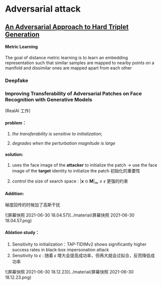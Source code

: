# Adversarial attack

## [An Adversarial Approach to Hard Triplet Generation](https://openaccess.thecvf.com/content_ECCV_2018/papers/Yiru_Zhao_A_Principled_Approach_ECCV_2018_paper.pdf)

#### Metric Learning

The goal of distance metric learning is to learn an embedding representation such that similar samples are mapped to nearby points on a manifold and dissimilar ones are mapped apart from each other





### Deepfake



### Improving Transferability of Adversarial Patches on Face Recognition with Generative Models

(RealAI 工作)

#### problem：

1. *the transferability is sensitive to initialization*; 

2. *degrades when the perturbation magnitude is large*

#### solution:

1. uses the face image of the **attacker** to initialize the patch -> use the face image of the **target** identity to initialize the patch 初始化的重要性

2. control the size of search space :  $|\mathbf{x} \odot \mathbf{M}|_{\infty} \leq \epsilon$ 更强的约束



#### Addition: 

梯度回传的时候加了高斯干扰

![屏幕快照 2021-06-30 18.04.57](../material/屏幕快照 2021-06-30 18.04.57.png)

#### Ablation study：

1. Sensitivity to initialization：TAP-TIDIMv2 shows significantly higher success rates in black-box impersonation attack
2. Sensitivity to $\epsilon$ : 随着 $\epsilon$ 增大会提高成功率，但再大就会过拟合，反而降低成功率

![屏幕快照 2021-06-30 18.12.23](../material/屏幕快照 2021-06-30 18.12.23.png)





